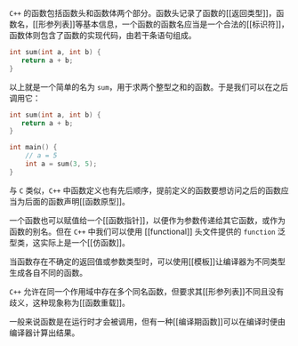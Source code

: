 `C++` 的函数包括函数头和函数体两个部分。函数头记录了函数的[[返回类型]]，函数名，[[形参列表]]等基本信息，一个函数的函数名应当是一个合法的[[标识符]]，函数体则包含了函数的实现代码，由若干条语句组成。

```C++
int sum(int a, int b) {
   return a + b;
}
```

以上就是一个简单的名为 `sum`，用于求两个整型之和的函数。于是我们可以在之后调用它：

```C++
int sum(int a, int b) {
   return a + b;
}

int main() {
    // a = 5
    int a = sum(3, 5);
}
```

与 `C` 类似，`C++` 中函数定义也有先后顺序，提前定义的函数要想访问之后的函数应当为后面的函数声明[[函数原型]]。

一个函数也可以赋值给一个[[函数指针]]，以便作为参数传递给其它函数，或作为函数的别名。但在 `C++` 中我们可以使用 [[functional]] 头文件提供的 `function` 泛型类，这实际上是一个[[仿函数]]。

当函数存在不确定的返回值或参数类型时，可以使用[[模板]]让编译器为不同类型生成各自不同的函数。

`C++` 允许在同一个作用域中存在多个同名函数，但要求其[[形参列表]]不同且没有歧义，这种现象称为[[函数重载]]。

一般来说函数是在运行时才会被调用，但有一种[[编译期函数]]可以在编译时便由编译器计算出结果。